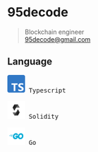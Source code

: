 # 95decode

> Blockchain engineer \
> 95decode@gmail.com 

## Language
<pre>
<img width="40" height="40" src="https://github.com/95decode/95decode/blob/main/icon/typescript.svg"/> Typescript

<img width="40" height="40" src="https://github.com/95decode/95decode/blob/main/icon/solidity.svg"/> Solidity

<img width="40" height="40" src="https://github.com/95decode/95decode/blob/main/icon/go.svg"/> Go
</pre>